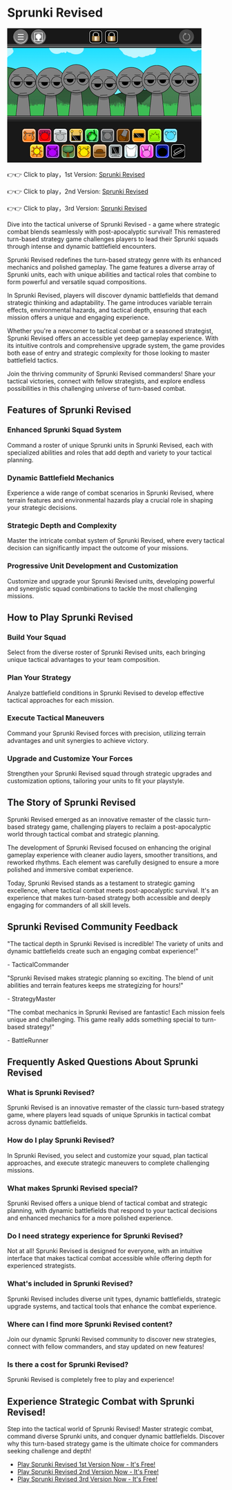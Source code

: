 # Sprunki Revised

![Sprunki Revised](https://raw.githubusercontent.com/sprunkiscrunkly/sprunki-revised/refs/heads/main/sprunki-revised.png "Sprunki Revised")

👉👉 Click to play，1st Version: [Sprunki Revised](https://sprunksters.com/sprunki-revised/ "Sprunki Revised")

👉👉 Click to play，2nd Version: [Sprunki Revised](https://sprunkiscrunkly.com/sprunki-revised/ "Sprunki Revised")

👉👉 Click to play，3rd Version: [Sprunki Revised](https://sprunkipyramixed.com/sprunki-revised/ "Sprunki Revised")

Dive into the tactical universe of Sprunki Revised - a game where strategic combat blends seamlessly with post-apocalyptic survival! This remastered turn-based strategy game challenges players to lead their Sprunki squads through intense and dynamic battlefield encounters.

Sprunki Revised redefines the turn-based strategy genre with its enhanced mechanics and polished gameplay. The game features a diverse array of Sprunki units, each with unique abilities and tactical roles that combine to form powerful and versatile squad compositions.

In Sprunki Revised, players will discover dynamic battlefields that demand strategic thinking and adaptability. The game introduces variable terrain effects, environmental hazards, and tactical depth, ensuring that each mission offers a unique and engaging experience.

Whether you're a newcomer to tactical combat or a seasoned strategist, Sprunki Revised offers an accessible yet deep gameplay experience. With its intuitive controls and comprehensive upgrade system, the game provides both ease of entry and strategic complexity for those looking to master battlefield tactics.

Join the thriving community of Sprunki Revised commanders! Share your tactical victories, connect with fellow strategists, and explore endless possibilities in this challenging universe of turn-based combat.

## Features of Sprunki Revised

### Enhanced Sprunki Squad System

Command a roster of unique Sprunki units in Sprunki Revised, each with specialized abilities and roles that add depth and variety to your tactical planning.

### Dynamic Battlefield Mechanics

Experience a wide range of combat scenarios in Sprunki Revised, where terrain features and environmental hazards play a crucial role in shaping your strategic decisions.

### Strategic Depth and Complexity

Master the intricate combat system of Sprunki Revised, where every tactical decision can significantly impact the outcome of your missions.

### Progressive Unit Development and Customization

Customize and upgrade your Sprunki Revised units, developing powerful and synergistic squad combinations to tackle the most challenging missions.

## How to Play Sprunki Revised

### Build Your Squad

Select from the diverse roster of Sprunki Revised units, each bringing unique tactical advantages to your team composition.

### Plan Your Strategy

Analyze battlefield conditions in Sprunki Revised to develop effective tactical approaches for each mission.

### Execute Tactical Maneuvers

Command your Sprunki Revised forces with precision, utilizing terrain advantages and unit synergies to achieve victory.

### Upgrade and Customize Your Forces

Strengthen your Sprunki Revised squad through strategic upgrades and customization options, tailoring your units to fit your playstyle.

## The Story of Sprunki Revised

Sprunki Revised emerged as an innovative remaster of the classic turn-based strategy game, challenging players to reclaim a post-apocalyptic world through tactical combat and strategic planning.

The development of Sprunki Revised focused on enhancing the original gameplay experience with cleaner audio layers, smoother transitions, and reworked rhythms. Each element was carefully designed to ensure a more polished and immersive combat experience.

Today, Sprunki Revised stands as a testament to strategic gaming excellence, where tactical combat meets post-apocalyptic survival. It's an experience that makes turn-based strategy both accessible and deeply engaging for commanders of all skill levels.

## Sprunki Revised Community Feedback

"The tactical depth in Sprunki Revised is incredible! The variety of units and dynamic battlefields create such an engaging combat experience!"

\- TacticalCommander

"Sprunki Revised makes strategic planning so exciting. The blend of unit abilities and terrain features keeps me strategizing for hours!"

\- StrategyMaster

"The combat mechanics in Sprunki Revised are fantastic! Each mission feels unique and challenging. This game really adds something special to turn-based strategy!"

\- BattleRunner

## Frequently Asked Questions About Sprunki Revised

### What is Sprunki Revised?

Sprunki Revised is an innovative remaster of the classic turn-based strategy game, where players lead squads of unique Sprunkis in tactical combat across dynamic battlefields.

### How do I play Sprunki Revised?

In Sprunki Revised, you select and customize your squad, plan tactical approaches, and execute strategic maneuvers to complete challenging missions.

### What makes Sprunki Revised special?

Sprunki Revised offers a unique blend of tactical combat and strategic planning, with dynamic battlefields that respond to your tactical decisions and enhanced mechanics for a more polished experience.

### Do I need strategy experience for Sprunki Revised?

Not at all! Sprunki Revised is designed for everyone, with an intuitive interface that makes tactical combat accessible while offering depth for experienced strategists.

### What's included in Sprunki Revised?

Sprunki Revised includes diverse unit types, dynamic battlefields, strategic upgrade systems, and tactical tools that enhance the combat experience.

### Where can I find more Sprunki Revised content?

Join our dynamic Sprunki Revised community to discover new strategies, connect with fellow commanders, and stay updated on new features!

### Is there a cost for Sprunki Revised?

Sprunki Revised is completely free to play and experience!

## Experience Strategic Combat with Sprunki Revised!

Step into the tactical world of Sprunki Revised! Master strategic combat, command diverse Sprunki units, and conquer dynamic battlefields. Discover why this turn-based strategy game is the ultimate choice for commanders seeking challenge and depth!

- [Play Sprunki Revised 1st Version Now - It's Free!](https://sprunksters.com/sprunki-revised/)
- [Play Sprunki Revised 2nd Version Now - It's Free!](https://sprunkiscrunkly.com/sprunki-revised/)
- [Play Sprunki Revised 3rd Version Now - It's Free!](https://sprunkipyramixed.com/sprunki-revised/)
